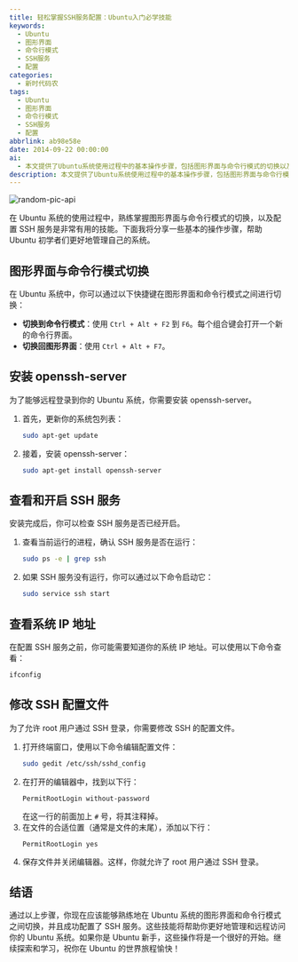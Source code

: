 ```yaml
---
title: 轻松掌握SSH服务配置：Ubuntu入门必学技能
keywords:
  - Ubuntu
  - 图形界面
  - 命令行模式
  - SSH服务
  - 配置
categories:
  - 新时代码农
tags:
  - Ubuntu
  - 图形界面
  - 命令行模式
  - SSH服务
  - 配置
abbrlink: ab98e58e
date: 2014-09-22 00:00:00
ai:
  - 本文提供了Ubuntu系统使用过程中的基本操作步骤，包括图形界面与命令行模式的切换以及配置SSH服务的方法。文章详细说明了如何更新包列表、安装openssh-server、查看和开启SSH服务、查看系统IP地址以及修改SSH配置文件以允许root用户通过SSH登录。这些技能将帮助读者更好地管理和远程访问Ubuntu系统。
description: 本文提供了Ubuntu系统使用过程中的基本操作步骤，包括图形界面与命令行模式的切换以及配置SSH服务的方法。文章详细说明了如何更新包列表、安装openssh-server、查看和开启SSH服务、查看系统IP地址以及修改SSH配置文件以允许root用户通过SSH登录。这些技能将帮助读者更好地管理和远程访问Ubuntu系统。
---
```


<!-- markdownlint-disable-next-line MD033 -->
<meta name="referrer" content="no-referrer"/>

![random-pic-api](https://api.dong4j.ink:1024/cover)

在 Ubuntu 系统的使用过程中，熟练掌握图形界面与命令行模式的切换，以及配置 SSH 服务是非常有用的技能。下面我将分享一些基本的操作步骤，帮助 Ubuntu 初学者们更好地管理自己的系统。

## 图形界面与命令行模式切换

在 Ubuntu 系统中，你可以通过以下快捷键在图形界面和命令行模式之间进行切换：

- **切换到命令行模式**：使用 `Ctrl + Alt + F2` 到 `F6`。每个组合键会打开一个新的命令行界面。
- **切换回图形界面**：使用 `Ctrl + Alt + F7`。

## 安装 openssh-server

为了能够远程登录到你的 Ubuntu 系统，你需要安装 openssh-server。

1. 首先，更新你的系统包列表：
   ```bash
   sudo apt-get update
   ```
2. 接着，安装 openssh-server：
   ```bash
   sudo apt-get install openssh-server
   ```

## 查看和开启 SSH 服务

安装完成后，你可以检查 SSH 服务是否已经开启。

1. 查看当前运行的进程，确认 SSH 服务是否在运行：
   ```bash
   sudo ps -e | grep ssh
   ```
2. 如果 SSH 服务没有运行，你可以通过以下命令启动它：
   ```bash
   sudo service ssh start
   ```

## 查看系统 IP 地址

在配置 SSH 服务之前，你可能需要知道你的系统 IP 地址。可以使用以下命令查看：

```bash
ifconfig
```

## 修改 SSH 配置文件

为了允许 root 用户通过 SSH 登录，你需要修改 SSH 的配置文件。

1. 打开终端窗口，使用以下命令编辑配置文件：
   ```bash
   sudo gedit /etc/ssh/sshd_config
   ```
2. 在打开的编辑器中，找到以下行：
   ```
   PermitRootLogin without-password
   ```
   在这一行的前面加上 `#` 号，将其注释掉。
3. 在文件的合适位置（通常是文件的末尾），添加以下行：
   ```
   PermitRootLogin yes
   ```
4. 保存文件并关闭编辑器。这样，你就允许了 root 用户通过 SSH 登录。

## 结语

通过以上步骤，你现在应该能够熟练地在 Ubuntu 系统的图形界面和命令行模式之间切换，并且成功配置了 SSH 服务。这些技能将帮助你更好地管理和远程访问你的 Ubuntu 系统。如果你是 Ubuntu 新手，这些操作将是一个很好的开始。继续探索和学习，祝你在 Ubuntu 的世界旅程愉快！
